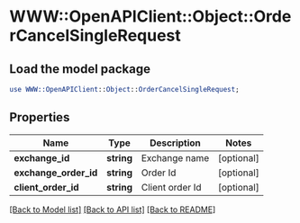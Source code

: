 # WWW::OpenAPIClient::Object::OrderCancelSingleRequest

## Load the model package
```perl
use WWW::OpenAPIClient::Object::OrderCancelSingleRequest;
```

## Properties
Name | Type | Description | Notes
------------ | ------------- | ------------- | -------------
**exchange_id** | **string** | Exchange name | [optional] 
**exchange_order_id** | **string** | Order Id | [optional] 
**client_order_id** | **string** | Client order Id | [optional] 

[[Back to Model list]](../README.md#documentation-for-models) [[Back to API list]](../README.md#documentation-for-api-endpoints) [[Back to README]](../README.md)


